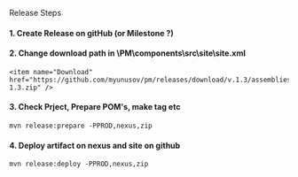 Release Steps

#### 1. Create Release on gitHub (or Milestone ?)

#### 2. Change download path in \PM\components\src\site\site.xml
 
 ```
<item name="Download" href="https://github.com/myunusov/pm/releases/download/v.1.3/assemblies-1.3.zip" />
 ```
 
#### 3. Check Prject, Prepare POM's, make tag etc 

```
mvn release:prepare -PPROD,nexus,zip
```
    
#### 4. Deploy artifact on nexus and site on github

```
mvn release:deploy -PPROD,nexus,zip
```
